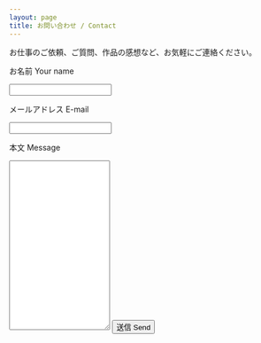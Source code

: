 ```yaml
---
layout: page
title: お問い合わせ / Contact
---
```


お仕事のご依頼、ご質問、作品の感想など、お気軽にご連絡ください。

<form
  action="https://formspree.io/f/mpzkeqzb"
  method="POST"
>
  <label>
    <p>お名前 Your name</p>
    <input type="name" name="name">
  </label>
  <label>
    <p>メールアドレス E-mail</p>
    <input type="email" name="_replyto">
  </label>
  <label>
    <p>本文 Message</p>
    <textarea name="message" rows="20"></textarea>
  </label>
  <!-- your other form fields go here -->
  <button type="submit">送信 Send</button>
</form>